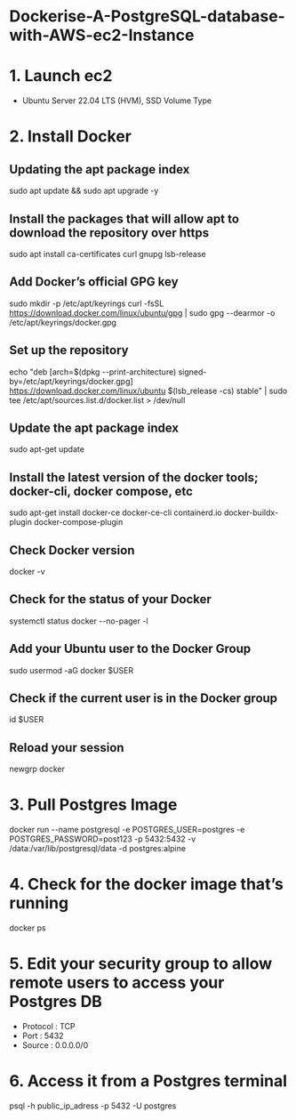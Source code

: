 # Dockerise-A-PostgreSQL-database-with-AWS-ec2-Instance


# 1. Launch ec2
- Ubuntu Server 22.04 LTS (HVM), SSD Volume Type

# 2. Install Docker

## Updating the apt package index
sudo apt update && sudo apt upgrade -y
## Install the packages that will allow apt to download the repository over https
sudo apt install ca-certificates curl gnupg lsb-release
## Add Docker’s official GPG key
sudo mkdir -p /etc/apt/keyrings
curl -fsSL https://download.docker.com/linux/ubuntu/gpg | sudo gpg --dearmor -o /etc/apt/keyrings/docker.gpg
## Set up the repository
echo "deb [arch=$(dpkg --print-architecture) signed-by=/etc/apt/keyrings/docker.gpg] https://download.docker.com/linux/ubuntu $(lsb_release -cs) stable" | sudo tee /etc/apt/sources.list.d/docker.list > /dev/null

## Update the apt package index
sudo apt-get update

## Install the latest version of the docker tools; docker-cli, docker compose, etc
sudo apt-get install docker-ce docker-ce-cli containerd.io docker-buildx-plugin docker-compose-plugin

## Check Docker version
docker -v

## Check for the status of your Docker
systemctl status docker --no-pager -l

## Add your Ubuntu user to the Docker Group
sudo usermod -aG docker $USER

## Check if the current user is in the Docker group
id $USER

## Reload your session
newgrp docker

# 3. Pull Postgres Image
docker run --name postgresql -e POSTGRES_USER=postgres -e POSTGRES_PASSWORD=post123 -p 5432:5432 -v /data:/var/lib/postgresql/data -d postgres:alpine

# 4. Check for the docker image that’s running
docker ps

# 5. Edit your security group to allow remote users to access your Postgres DB
- Protocol : TCP
- Port : 5432
- Source : 0.0.0.0/0

# 6. Access it from a Postgres terminal
psql -h public_ip_adress -p 5432 -U postgres
